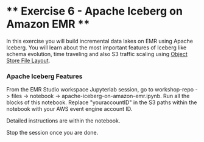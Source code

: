 # ** Exercise 6 - Apache Iceberg on Amazon EMR **

In this exercise you will build incremental data lakes on EMR using Apache Iceberg. You will learn about the most important features of Iceberg like schema evolution, time traveling and also S3 traffic scaling using [Object Store File Layout](https://iceberg.apache.org/docs/latest/aws/#object-store-file-layout).

### Apache Iceberg Features

From the EMR Studio workspace Jupyterlab session, go to workshop-repo -> files -> notebook -> apache-iceberg-on-amazon-emr.ipynb. Run all the blocks of this notebook. Replace "youraccountID" in the S3 paths within the notebook with your AWS event engine account ID.

Detailed instructions are within the notebook.

Stop the session once you are done.
